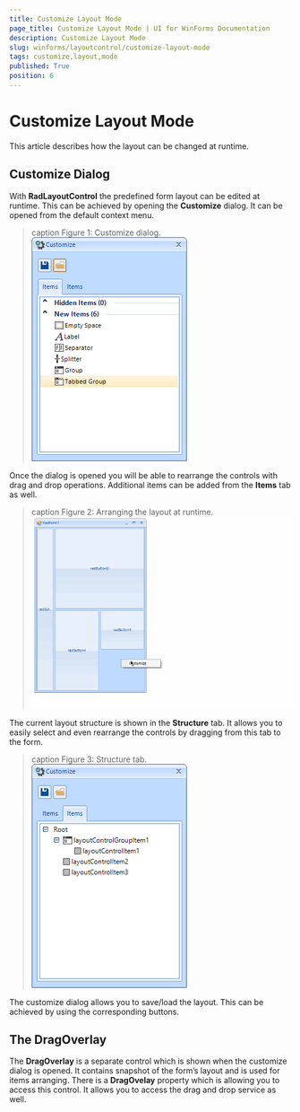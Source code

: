 ```yaml
---
title: Customize Layout Mode
page_title: Customize Layout Mode | UI for WinForms Documentation
description: Customize Layout Mode
slug: winforms/layoutcontrol/customize-layout-mode
tags: customize,layout,mode
published: True
position: 6
---
```


# Customize Layout Mode



This article describes how the layout can be changed at runtime.
      

## Customize Dialog

With __RadLayoutControl__ the predefined form layout can be edited at runtime. This can be achieved by opening the __Customize__ dialog. It can be opened from the default context menu.
        
>caption Figure 1: Customize dialog.<br>![layoutcontrol-customize-laoyut-mode 001](images/layoutcontrol-customize-laoyut-mode001.png)

Once the dialog is opened you will be able to rearrange the controls with drag and drop operations. Additional items can be added from the __Items__ tab as well.
        
>caption Figure 2: Arranging the layout at runtime.<br>![layoutcontrol-customize-laoyut-mode 002](images/layoutcontrol-customize-laoyut-mode002.gif)

The current layout structure is shown in the __Structure__ tab. It allows you to easily select and even rearrange the controls by dragging from this tab to the form.
        
>caption Figure 3: Structure tab.<br>![layoutcontrol-customize-laoyut-mode 003](images/layoutcontrol-customize-laoyut-mode003.png)

The customize dialog allows you to save/load the layout. This can be achieved by using the corresponding buttons.
        

## The DragOverlay

The __DragOverlay__ is a separate control which is shown when the customize dialog is opened. It contains snapshot of the form’s layout and is used for items arranging. There is a __DragOvelay__ property which is allowing you to access this control. It allows you to access the drag and drop service as well.
        
